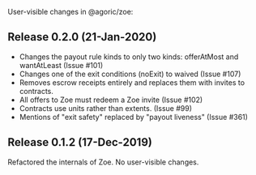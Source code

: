 User-visible changes in @agoric/zoe:

## Release 0.2.0 (21-Jan-2020)

* Changes the payout rule kinds to only two kinds: offerAtMost and wantAtLeast (Issue #101)
* Changes one of the exit conditions (noExit) to waived (Issue #107)
* Removes escrow receipts entirely and replaces them with invites to contracts.
* All offers to Zoe must redeem a Zoe invite (Issue #102)
* Contracts use units rather than extents. (Issue #99)
* Mentions of "exit safety" replaced by "payout liveness" (Issue #361)

## Release 0.1.2 (17-Dec-2019)

Refactored the internals of Zoe. No user-visible changes.

